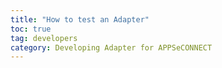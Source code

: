 ```yaml
---
title: "How to test an Adapter"
toc: true
tag: developers
category: Developing Adapter for APPSeCONNECT
---
```

